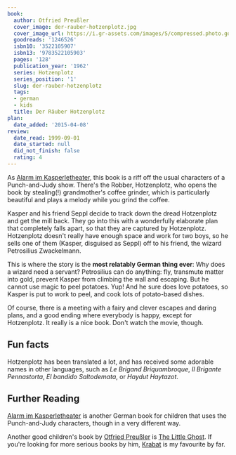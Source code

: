 ```yaml
---
book:
  author: Otfried Preußler
  cover_image: der-rauber-hotzenplotz.jpg
  cover_image_url: https://i.gr-assets.com/images/S/compressed.photo.goodreads.com/books/1421423356l/1246526._SX98_.jpg
  goodreads: '1246526'
  isbn10: '3522105907'
  isbn13: '9783522105903'
  pages: '128'
  publication_year: '1962'
  series: Hotzenplotz
  series_position: '1'
  slug: der-rauber-hotzenplotz
  tags:
  - german
  - kids
  title: Der Räuber Hotzenplotz
plan:
  date_added: '2015-04-08'
review:
  date_read: 1999-09-01
  date_started: null
  did_not_finish: false
  rating: 4
---
```


As [Alarm im Kasperletheater](https://books.rixx.de/reviews/1998/alarm-im-kasperletheater/), this book is a riff off the
usual characters of a Punch-and-Judy show. There's the Robber, Hotzenplotz, who opens the book by stealing(!)
grandmother's coffee grinder, which is particularly beautiful and plays a melody while you grind the coffee.

Kasper and his friend Seppl decide to track down the dread Hotzenplotz and get the mill back. They go into this with a
wonderfully elaborate plan that completely falls apart, so that they are captured by Hotzenplotz. Hotzenplotz doesn't
really have enough space and work for two boys, so he sells one of them (Kasper, disguised as Seppl) off to his friend,
the wizard Petrosilius Zwackelmann.

This is where the story is the **most relatably German thing ever**: Why does a wizard need a servant? Petrosilius can
do anything: fly, transmute matter into gold, prevent Kasper from climbing the wall and escaping. But he cannot use
magic to peel potatoes. Yup! And he sure does love potatoes, so Kasper is put to work to peel, and cook lots of
potato-based dishes.

Of course, there is a meeting with a fairy and clever escapes and daring plans, and a good ending where everybody is
happy, except for Hotzenplotz. It really is a nice book. Don't watch the movie, though.

## Fun facts

Hotzenplotz has been translated a lot, and has received some adorable names in other languages, such as *Le Brigand
Briquambroque*, *Il Brigante Pennastorta*, *El bandido Saltodemata*, or *Haydut Haytazot*.

## Further Reading

[Alarm im Kasperletheater](https://books.rixx.de/reviews/1998/alarm-im-kasperletheater) is another German book for
children that uses the Punch-and-Judy characters, though in a very different way.

Another good children's book by [Otfried Preußler](https://books.rixx.de/reviews/by-author/#Otfried%20Preu%C3%9Fler) is
[The Little Ghost](https://books.rixx.de/reviews/2001/the-little-ghost). If you're looking for more serious books by
him, [Krabat](https://books.rixx.de/reviews/2005/krabat) is my favourite by far.
